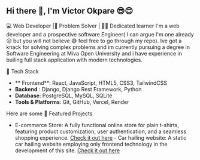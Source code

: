 ## Hi there 👋, I'm Victor Okpare 😎😊

💻 Web Developer |🧩 Problem Solver | 👨‍🎓 Dedicated learner
I'm a  web developer and a prospective software Engineer( I can argue I'm one already😑 but you will not believe 😅 feel free to go through my repo). Ive got a knack for solving complex problems and im currently pursuing a degree in Software Engineering at Miva Open University and i have experience in builing full stack application with modern technologies.

🔧 Tech Stack
  - ** Frontend**: React, JavaScript, HTML5, CSS3, TailwindCSS
  -  **Backend** : Django, Django Rest Framework, Python
  -  **Database**: PostgreSQL, MySQL, SQLite
  -  **Tools & Platforms**: Git, GitHub, Vercel, Render

Here are some 🌟 Featured Projects
  -  E-commerce Store: A fully functional online store for plain t-shirts, featuring product customization, user authentication, and a seamless shopping experience. [Check it out here](https://otellastore.vercel.app)
    - Car hailing website: A static car hailing website employing only frontend technology in the development of this site.  [Check it out here](https://quicklift2-7uch.vercel.app) 

